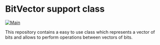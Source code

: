 # BitVector support class

[![Main](https://github.com/Galfurian/bitvector/actions/workflows/main.yml/badge.svg)](https://github.com/Galfurian/bitvector/actions/workflows/main.yml)

This repository contains a easy to use class which represents a vector of 
bits and allows to perform operations between vectors of bits.
